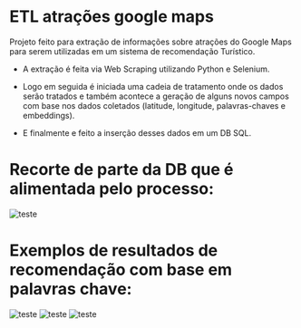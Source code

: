 # ETL atrações google maps
Projeto feito para extração de informações sobre atrações do Google Maps para serem utilizadas em um sistema de recomendação Turístico.

- A extração é feita via Web Scraping utilizando Python e Selenium.
  
- Logo em seguida é iniciada uma cadeia de tratamento onde os dados serão tratados e também acontece a geração de alguns novos campos com base nos dados coletados (latitude, longitude, palavras-chaves e embeddings).
  
- E finalmente e feito a inserção desses dados em um DB SQL.


# Recorte de parte da DB que é alimentada pelo processo:
![teste](https://i.imgur.com/IcwgRyG.png)

# Exemplos de resultados de recomendação com base em palavras chave:
![teste](https://i.imgur.com/LtcgeLe.png) ![teste](https://i.imgur.com/opKr1My.png) ![teste](https://i.imgur.com/u2iTjcq.png)
